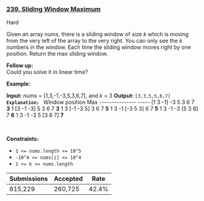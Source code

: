 ### [239. Sliding Window Maximum](https://leetcode.com/problems/sliding-window-maximum/)

Hard

Given an array _nums_, there is a sliding window of size _k_ which is moving from the very left of the array to the very right. You can only see the _k_ numbers in the window. Each time the sliding window moves right by one position. Return the max sliding window.

__Follow up:__  
Could you solve it in linear time?

__Example:__

<strong>Input:</strong> <em>nums</em> = [1,3,-1,-3,5,3,6,7], and <em>k</em> = 3
    <strong>Output: </strong><code>[3,3,5,5,6,7] 
    <strong>Explanation: 
    </strong></code>
    Window position                Max
    ---------------               -----
    [1  3  -1] -3  5  3  6  7       <strong>3</strong>
     1 [3  -1  -3] 5  3  6  7       <strong>3</strong>
     1  3 [-1  -3  5] 3  6  7      <strong> 5</strong>
     1  3  -1 [-3  5  3] 6  7       <strong>5</strong>
     1  3  -1  -3 [5  3  6] 7       <strong>6</strong>
     1  3  -1  -3  5 [3  6  7]      <strong>7</strong>

 

__Constraints:__

*   `` 1 <= nums.length <= 10^5 ``
*   `` -10^4 <= nums[i] <= 10^4 ``
*   `` 1 <= k <= nums.length ``

| Submissions    | Accepted     | Rate   |
| -------------- | ------------ | ------ |
| 615,229 | 260,725 | 42.4% |
